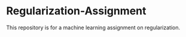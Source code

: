 # Regularization-Assignment
This repository is for a machine learning assignment on regularization. 
